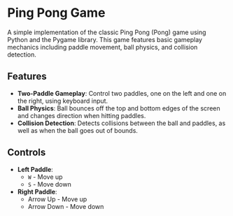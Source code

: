 # Ping Pong Game

A simple implementation of the classic Ping Pong (Pong) game using Python and the Pygame library. This game features basic gameplay mechanics including paddle movement, ball physics, and collision detection.

## Features

- **Two-Paddle Gameplay**: Control two paddles, one on the left and one on the right, using keyboard input.
- **Ball Physics**: Ball bounces off the top and bottom edges of the screen and changes direction when hitting paddles.
- **Collision Detection**: Detects collisions between the ball and paddles, as well as when the ball goes out of bounds.

## Controls
- **Left Paddle**:
  - `W` - Move up
  - `S` - Move down
- **Right Paddle**:
  - Arrow Up - Move up
  - Arrow Down - Move down
